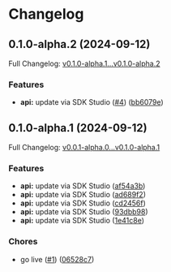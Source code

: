# Changelog

## 0.1.0-alpha.2 (2024-09-12)

Full Changelog: [v0.1.0-alpha.1...v0.1.0-alpha.2](https://github.com/lumalabs/luma_ai-python/compare/v0.1.0-alpha.1...v0.1.0-alpha.2)

### Features

* **api:** update via SDK Studio ([#4](https://github.com/lumalabs/luma_ai-python/issues/4)) ([bb6079e](https://github.com/lumalabs/luma_ai-python/commit/bb6079e0d80c9f8fe7244db223ec29712f7855f4))

## 0.1.0-alpha.1 (2024-09-12)

Full Changelog: [v0.0.1-alpha.0...v0.1.0-alpha.1](https://github.com/lumalabs/luma_ai-python/compare/v0.0.1-alpha.0...v0.1.0-alpha.1)

### Features

* **api:** update via SDK Studio ([af54a3b](https://github.com/lumalabs/luma_ai-python/commit/af54a3b6e2153c86940e618a18ea91b02c244e94))
* **api:** update via SDK Studio ([ad689f2](https://github.com/lumalabs/luma_ai-python/commit/ad689f21df06aa2c3d244ee17d0dbdd56dcfdf63))
* **api:** update via SDK Studio ([cd2456f](https://github.com/lumalabs/luma_ai-python/commit/cd2456fc6664b8fbcb05fe13f09214d32ce1a11f))
* **api:** update via SDK Studio ([93dbb98](https://github.com/lumalabs/luma_ai-python/commit/93dbb98e7982431a51f921a221b72ec884864980))
* **api:** update via SDK Studio ([1e41c8e](https://github.com/lumalabs/luma_ai-python/commit/1e41c8e7e99df5fa26a130da8caa749034284b8d))


### Chores

* go live ([#1](https://github.com/lumalabs/luma_ai-python/issues/1)) ([06528c7](https://github.com/lumalabs/luma_ai-python/commit/06528c75bc883bdbfd38af156a6c14cd0cde44f1))
